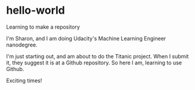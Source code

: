 # hello-world
Learning to make a repository

I'm Sharon, and I am doing Udacity's Machine Learning Engineer nanodegree.

I'm just starting out, and am about to do the Titanic project. When I submit it, they suggest it is at a Github repository. So here I am, learning to use Github.

Exciting times!
